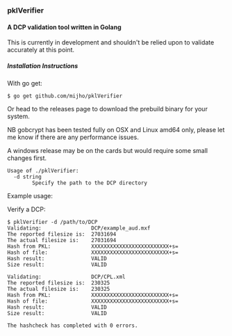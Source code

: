 ### pklVerifier

#### A DCP validation tool written in Golang

This is currently in development and shouldn't be relied upon to validate accurately at this point.

##### Installation Instructions

With go get:
```
$ go get github.com/mijho/pklVerifier
```
Or head to the releases page to download the prebuild binary for your system.

NB gobcrypt has been tested fully on OSX and Linux amd64 only, please let me know if there are any performance issues.

A windows release may be on the cards but would require some small changes first.

```
Usage of ./pklVerifier:
  -d string
    	Specify the path to the DCP directory
```
Example usage:

Verify a DCP:
```
$ pklVerifier -d /path/to/DCP 
Validating:                DCP/example_aud.mxf
The reported filesize is:  27031694
The actual filesize is:    27031694
Hash from PKL:             XXXXXXXXXXXXXXXXXXXXXXXXX+s=
Hash of file:              XXXXXXXXXXXXXXXXXXXXXXXXX+s=
Hash result:               VALID
Size result:               VALID

Validating:                DCP/CPL.xml
The reported filesize is:  230325
The actual filesize is:    230325
Hash from PKL:             XXXXXXXXXXXXXXXXXXXXXXXXX+s=
Hash of file:              XXXXXXXXXXXXXXXXXXXXXXXXX+s=
Hash result:               VALID
Size result:               VALID

The hashcheck has completed with 0 errors.
```
